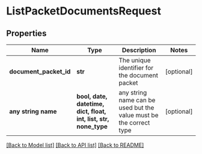 # ListPacketDocumentsRequest


## Properties
Name | Type | Description | Notes
------------ | ------------- | ------------- | -------------
**document_packet_id** | **str** | The unique identifier for the document packet | [optional] 
**any string name** | **bool, date, datetime, dict, float, int, list, str, none_type** | any string name can be used but the value must be the correct type | [optional]

[[Back to Model list]](../README.md#documentation-for-models) [[Back to API list]](../README.md#documentation-for-api-endpoints) [[Back to README]](../README.md)


